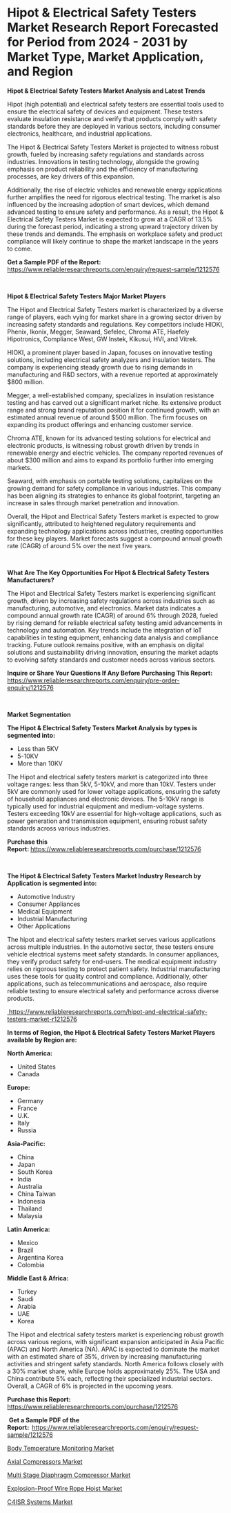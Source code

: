 <p><h1>Hipot & Electrical Safety Testers Market Research Report Forecasted for Period from 2024 -  2031 by Market Type, Market Application, and Region</h1></p><p><strong>Hipot & Electrical Safety Testers Market Analysis and Latest Trends</strong></p>
<p><p>Hipot (high potential) and electrical safety testers are essential tools used to ensure the electrical safety of devices and equipment. These testers evaluate insulation resistance and verify that products comply with safety standards before they are deployed in various sectors, including consumer electronics, healthcare, and industrial applications. </p><p>The Hipot & Electrical Safety Testers Market is projected to witness robust growth, fueled by increasing safety regulations and standards across industries. Innovations in testing technology, alongside the growing emphasis on product reliability and the efficiency of manufacturing processes, are key drivers of this expansion. </p><p>Additionally, the rise of electric vehicles and renewable energy applications further amplifies the need for rigorous electrical testing. The market is also influenced by the increasing adoption of smart devices, which demand advanced testing to ensure safety and performance. As a result, the Hipot & Electrical Safety Testers Market is expected to grow at a CAGR of 13.5% during the forecast period, indicating a strong upward trajectory driven by these trends and demands. The emphasis on workplace safety and product compliance will likely continue to shape the market landscape in the years to come.</p></p>
<p><strong>Get a Sample PDF of the Report:&nbsp;</strong> <a href="https://www.reliableresearchreports.com/enquiry/request-sample/1212576?utm_campaign=16&utm_medium=2&utm_source=Github&utm_content=ia&utm_term=17122024&utm_id=hipot-electrical-safety-testers">https://www.reliableresearchreports.com/enquiry/request-sample/1212576</a></p>
<p>&nbsp;</p>
<p><strong>Hipot & Electrical Safety Testers Major Market Players</strong></p>
<p><p>The Hipot and Electrical Safety Testers market is characterized by a diverse range of players, each vying for market share in a growing sector driven by increasing safety standards and regulations. Key competitors include HIOKI, Phenix, Ikonix, Megger, Seaward, Sefelec, Chroma ATE, Haefely Hipotronics, Compliance West, GW Instek, Kikusui, HVI, and Vitrek.</p><p>HIOKI, a prominent player based in Japan, focuses on innovative testing solutions, including electrical safety analyzers and insulation testers. The company is experiencing steady growth due to rising demands in manufacturing and R&D sectors, with a revenue reported at approximately $800 million.</p><p>Megger, a well-established company, specializes in insulation resistance testing and has carved out a significant market niche. Its extensive product range and strong brand reputation position it for continued growth, with an estimated annual revenue of around $500 million. The firm focuses on expanding its product offerings and enhancing customer service.</p><p>Chroma ATE, known for its advanced testing solutions for electrical and electronic products, is witnessing robust growth driven by trends in renewable energy and electric vehicles. The company reported revenues of about $300 million and aims to expand its portfolio further into emerging markets.</p><p>Seaward, with emphasis on portable testing solutions, capitalizes on the growing demand for safety compliance in various industries. This company has been aligning its strategies to enhance its global footprint, targeting an increase in sales through market penetration and innovation.</p><p>Overall, the Hipot and Electrical Safety Testers market is expected to grow significantly, attributed to heightened regulatory requirements and expanding technology applications across industries, creating opportunities for these key players. Market forecasts suggest a compound annual growth rate (CAGR) of around 5% over the next five years.</p></p>
<p>&nbsp;</p>
<p><strong>What Are The Key Opportunities For Hipot & Electrical Safety Testers Manufacturers?</strong></p>
<p><p>The Hipot and Electrical Safety Testers market is experiencing significant growth, driven by increasing safety regulations across industries such as manufacturing, automotive, and electronics. Market data indicates a compound annual growth rate (CAGR) of around 6% through 2028, fueled by rising demand for reliable electrical safety testing amid advancements in technology and automation. Key trends include the integration of IoT capabilities in testing equipment, enhancing data analysis and compliance tracking. Future outlook remains positive, with an emphasis on digital solutions and sustainability driving innovation, ensuring the market adapts to evolving safety standards and customer needs across various sectors.</p></p>
<p><strong>Inquire or Share Your Questions If Any Before Purchasing This Report:</strong> <a href="https://www.reliableresearchreports.com/enquiry/pre-order-enquiry/1212576?utm_campaign=16&utm_medium=2&utm_source=Github&utm_content=ia&utm_term=17122024&utm_id=hipot-electrical-safety-testers">https://www.reliableresearchreports.com/enquiry/pre-order-enquiry/1212576</a></p>
<p>&nbsp;</p>
<p><strong>Market Segmentation</strong></p>
<p><strong>The Hipot & Electrical Safety Testers Market Analysis by types is segmented into:</strong></p>
<p><ul><li>Less than 5KV</li><li>5-10KV</li><li>More than 10KV</li></ul></p>
<p><p>The Hipot and electrical safety testers market is categorized into three voltage ranges: less than 5kV, 5-10kV, and more than 10kV. Testers under 5kV are commonly used for lower voltage applications, ensuring the safety of household appliances and electronic devices. The 5-10kV range is typically used for industrial equipment and medium-voltage systems. Testers exceeding 10kV are essential for high-voltage applications, such as power generation and transmission equipment, ensuring robust safety standards across various industries.</p></p>
<p><strong>Purchase this Report:&nbsp;</strong><a href="https://www.reliableresearchreports.com/purchase/1212576?utm_campaign=16&utm_medium=2&utm_source=Github&utm_content=ia&utm_term=17122024&utm_id=hipot-electrical-safety-testers">https://www.reliableresearchreports.com/purchase/1212576</a></p>
<p>&nbsp;</p>
<p><strong>The Hipot & Electrical Safety Testers Market Industry Research by Application is segmented into:</strong></p>
<p><ul><li>Automotive Industry</li><li>Consumer Appliances</li><li>Medical Equipment</li><li>Industrial Manufacturing</li><li>Other Applications</li></ul></p>
<p><p>The hipot and electrical safety testers market serves various applications across multiple industries. In the automotive sector, these testers ensure vehicle electrical systems meet safety standards. In consumer appliances, they verify product safety for end-users. The medical equipment industry relies on rigorous testing to protect patient safety. Industrial manufacturing uses these tools for quality control and compliance. Additionally, other applications, such as telecommunications and aerospace, also require reliable testing to ensure electrical safety and performance across diverse products.</p></p>
<p><a href="https://www.reliableresearchreports.com/hipot-and-electrical-safety-testers-market-r1212576?utm_campaign=16&utm_medium=2&utm_source=Github&utm_content=ia&utm_term=17122024&utm_id=hipot-electrical-safety-testers">&nbsp;https://www.reliableresearchreports.com/hipot-and-electrical-safety-testers-market-r1212576</a></p>
<p><strong>In terms of Region, the Hipot & Electrical Safety Testers Market Players available by Region are:</strong></p>
<p>
    <p> <strong> North America: </strong>
        <ul>
            <li>United States</li>
            <li>Canada</li>
        </ul>
        </p> 
    <p> <strong> Europe: </strong>
        <ul>
            <li>Germany</li>
            <li>France</li>
            <li>U.K.</li>
            <li>Italy</li>
            <li>Russia</li>
        </ul>
        </p> 
    <p> <strong> Asia-Pacific: </strong>
        <ul>
            <li>China</li>
            <li>Japan</li>
            <li>South Korea</li>
            <li>India</li>
            <li>Australia</li>
            <li>China Taiwan</li>
            <li>Indonesia</li>
            <li>Thailand</li>
            <li>Malaysia</li>
        </ul>
        </p> 
    <p> <strong> Latin America: </strong>
        <ul>
            <li>Mexico</li>
            <li>Brazil</li>
            <li>Argentina Korea</li>
            <li>Colombia</li>
        </ul>
        </p> 
    <p> <strong> Middle East & Africa: </strong>
        <ul>
            <li>Turkey</li>
            <li>Saudi</li>
            <li>Arabia</li>
            <li>UAE</li>
            <li>Korea</li>
        </ul>
    </p>
    </p>
<p><p>The Hipot and electrical safety testers market is experiencing robust growth across various regions, with significant expansion anticipated in Asia Pacific (APAC) and North America (NA). APAC is expected to dominate the market with an estimated share of 35%, driven by increasing manufacturing activities and stringent safety standards. North America follows closely with a 30% market share, while Europe holds approximately 25%. The USA and China contribute 5% each, reflecting their specialized industrial sectors. Overall, a CAGR of 6% is projected in the upcoming years.</p></p>
<p><strong>Purchase this Report: </strong><a href="https://www.reliableresearchreports.com/purchase/1212576?utm_campaign=16&utm_medium=2&utm_source=Github&utm_content=ia&utm_term=17122024&utm_id=hipot-electrical-safety-testers">https://www.reliableresearchreports.com/purchase/1212576</a></p>
<p>&nbsp;<strong>Get a Sample PDF of the Report:&nbsp;&nbsp;</strong><a href="https://www.reliableresearchreports.com/enquiry/request-sample/1212576?utm_campaign=16&utm_medium=2&utm_source=Github&utm_content=ia&utm_term=17122024&utm_id=hipot-electrical-safety-testers">https://www.reliableresearchreports.com/enquiry/request-sample/1212576</a></p>
<p><strong></strong></p>
<p><p><a href="https://www.linkedin.com/pulse/market-analysis-report-body-temperature-monitoring-anticipated-taqcf?utm_campaign=16&utm_medium=2&utm_source=Github&utm_content=ia&utm_term=17122024&utm_id=hipot-electrical-safety-testers">Body Temperature Monitoring Market</a></p><p><a href="https://www.linkedin.com/pulse/comprehensive-market-analysis-axial-compressors-trends-opbpe?utm_campaign=16&utm_medium=2&utm_source=Github&utm_content=ia&utm_term=17122024&utm_id=hipot-electrical-safety-testers">Axial Compressors Market</a></p><p><a href="https://github.com/JosephineMcguire65/Market-Research-Report-List-1/blob/main/multi-stage-diaphragm-compressor-market.md?utm_campaign=16&utm_medium=2&utm_source=Github&utm_content=ia&utm_term=17122024&utm_id=hipot-electrical-safety-testers">Multi Stage Diaphragm Compressor Market</a></p><p><a href="https://github.com/YashRP12/Market-Research-Report-List-6/blob/main/explosion-proof-wire-rope-hoist-market.md?utm_campaign=16&utm_medium=2&utm_source=Github&utm_content=ia&utm_term=17122024&utm_id=hipot-electrical-safety-testers">Explosion-Proof Wire Rope Hoist Market</a></p><p><a href="https://www.linkedin.com/pulse/exploring-c4isr-systems-market-dynamics-projected-cagr-54-z9qqe?utm_campaign=16&utm_medium=2&utm_source=Github&utm_content=ia&utm_term=17122024&utm_id=hipot-electrical-safety-testers">C4ISR Systems Market</a></p></p>